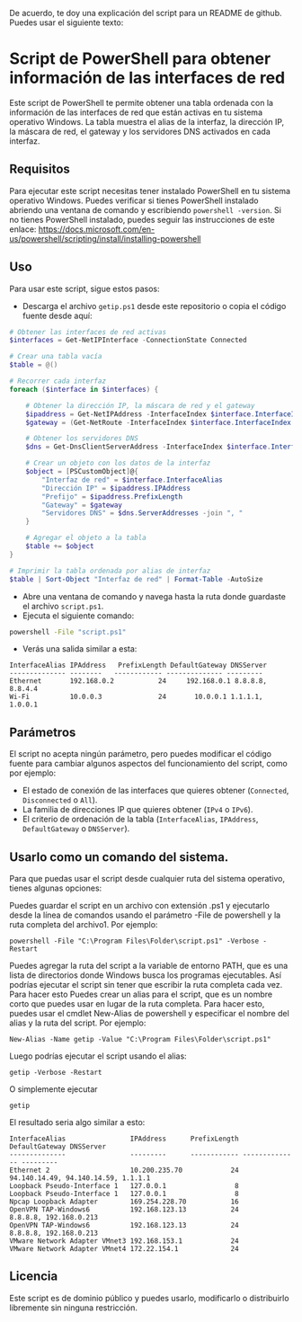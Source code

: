 De acuerdo, te doy una explicación del script para un README de github. Puedes usar el siguiente texto:

# Script de PowerShell para obtener información de las interfaces de red

Este script de PowerShell te permite obtener una tabla ordenada con la información de las interfaces de red que están activas en tu sistema operativo Windows. La tabla muestra el alias de la interfaz, la dirección IP, la máscara de red, el gateway y los servidores DNS activados en cada interfaz.

## Requisitos

Para ejecutar este script necesitas tener instalado PowerShell en tu sistema operativo Windows. Puedes verificar si tienes PowerShell instalado abriendo una ventana de comando y escribiendo `powershell -version`. Si no tienes PowerShell instalado, puedes seguir las instrucciones de este enlace: https://docs.microsoft.com/en-us/powershell/scripting/install/installing-powershell

## Uso

Para usar este script, sigue estos pasos:

- Descarga el archivo `getip.ps1` desde este repositorio o copia el código fuente desde aquí:

```powershell
# Obtener las interfaces de red activas
$interfaces = Get-NetIPInterface -ConnectionState Connected

# Crear una tabla vacía
$table = @()

# Recorrer cada interfaz
foreach ($interface in $interfaces) {

    # Obtener la dirección IP, la máscara de red y el gateway
    $ipaddress = Get-NetIPAddress -InterfaceIndex $interface.InterfaceIndex -AddressFamily IPv4
    $gateway = (Get-NetRoute -InterfaceIndex $interface.InterfaceIndex -DestinationPrefix "0.0.0.0/0" -ErrorAction SilentlyContinue | Select-Object -ExpandProperty NextHop)

    # Obtener los servidores DNS
    $dns = Get-DnsClientServerAddress -InterfaceIndex $interface.InterfaceIndex -AddressFamily IPv4

    # Crear un objeto con los datos de la interfaz
    $object = [PSCustomObject]@{
        "Interfaz de red" = $interface.InterfaceAlias
        "Dirección IP" = $ipaddress.IPAddress
        "Prefijo" = $ipaddress.PrefixLength
        "Gateway" = $gateway
        "Servidores DNS" = $dns.ServerAddresses -join ", "
    }

    # Agregar el objeto a la tabla
    $table += $object
}

# Imprimir la tabla ordenada por alias de interfaz
$table | Sort-Object "Interfaz de red" | Format-Table -AutoSize
```

- Abre una ventana de comando y navega hasta la ruta donde guardaste el archivo `script.ps1`.
- Ejecuta el siguiente comando:

```cmd
powershell -File "script.ps1"
```

- Verás una salida similar a esta:

```
InterfaceAlias IPAddress   PrefixLength DefaultGateway DNSServer
-------------- --------   ------------ -------------- ---------
Ethernet       192.168.0.2           24     192.168.0.1 8.8.8.8, 8.8.4.4
Wi-Fi          10.0.0.3              24       10.0.0.1 1.1.1.1, 1.0.0.1
```

## Parámetros

El script no acepta ningún parámetro, pero puedes modificar el código fuente para cambiar algunos aspectos del funcionamiento del script, como por ejemplo:

- El estado de conexión de las interfaces que quieres obtener (`Connected`, `Disconnected` o `All`).
- La familia de direcciones IP que quieres obtener (`IPv4` o `IPv6`).
- El criterio de ordenación de la tabla (`InterfaceAlias`, `IPAddress`, `DefaultGateway` o `DNSServer`).

## Usarlo como un comando del sistema.

Para que puedas usar el script desde cualquier ruta del sistema operativo, tienes algunas opciones:

Puedes guardar el script en un archivo con extensión .ps1 y ejecutarlo desde la línea de comandos usando el parámetro -File de powershell y la ruta completa del archivo1. Por ejemplo:
```
powershell -File "C:\Program Files\Folder\script.ps1" -Verbose -Restart
```
Puedes agregar la ruta del script a la variable de entorno PATH, que es una lista de directorios donde Windows busca los programas ejecutables. Así podrías ejecutar el script sin tener que escribir la ruta completa cada vez. Para hacer esto
Puedes crear un alias para el script, que es un nombre corto que puedes usar en lugar de la ruta completa. Para hacer esto, puedes usar el cmdlet New-Alias de powershell y especificar el nombre del alias y la ruta del script. Por ejemplo:
```
New-Alias -Name getip -Value "C:\Program Files\Folder\script.ps1"
```
Luego podrías ejecutar el script usando el alias:
```
getip -Verbose -Restart
```

O simplemente ejecutar

```
getip
```
El resultado seria  algo similar a esto:

```
InterfaceAlias                IPAddress      PrefixLength DefaultGateway DNSServer
--------------                ---------      ------------ -------------- ---------
Ethernet 2                    10.200.235.70            24                94.140.14.49, 94.140.14.59, 1.1.1.1
Loopback Pseudo-Interface 1   127.0.0.1                 8
Loopback Pseudo-Interface 1   127.0.0.1                 8
Npcap Loopback Adapter        169.254.228.70           16
OpenVPN TAP-Windows6          192.168.123.13           24                8.8.8.8, 192.168.0.213
OpenVPN TAP-Windows6          192.168.123.13           24                8.8.8.8, 192.168.0.213
VMware Network Adapter VMnet3 192.168.153.1            24
VMware Network Adapter VMnet4 172.22.154.1             24
```

## Licencia

Este script es de dominio público y puedes usarlo, modificarlo o distribuirlo libremente sin ninguna restricción.
